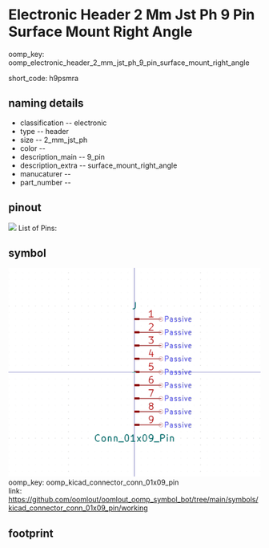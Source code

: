 # Electronic Header 2 Mm Jst Ph 9 Pin Surface Mount Right Angle
oomp_key: oomp_electronic_header_2_mm_jst_ph_9_pin_surface_mount_right_angle  

short_code: h9psmra
## naming details
* classification -- electronic
* type -- header
* size -- 2_mm_jst_ph
* color -- 
* description_main -- 9_pin
* description_extra -- surface_mount_right_angle
* manucaturer -- 
* part_number -- 
## pinout
![](working_pinout_600.png)
List of Pins:

## symbol

![](symbol/0/working/working_600.png)  
oomp_key: oomp_kicad_connector_conn_01x09_pin  
link: https://github.com/oomlout/oomlout_oomp_symbol_bot/tree/main/symbols/kicad_connector_conn_01x09_pin/working  


## footprint
